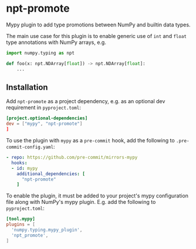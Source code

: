 # npt-promote
Mypy plugin to add type promotions between NumPy and builtin data types.

The main use case for this plugin is to enable generic use of `int` and `float`
type annotations with NumPy arrays, e.g.

``` python
import numpy.typing as npt

def foo(x: npt.NDArray[float]) -> npt.NDArray[float]:
    ...
```

## Installation

Add `npt-promote` as a project dependency, e.g. as an optional dev requirement
in `pyproject.toml`:

``` toml
[project.optional-dependencies]
dev = ["mypy", "npt-promote"]
]
```

To use the plugin with `mypy` as a `pre-commit` hook, add the following to `.pre-commit-config.yaml`:
``` yaml
- repo: https://github.com/pre-commit/mirrors-mypy
  hooks:
  - id: mypy
    additional_dependencies: [
      "npt-promote"
    ]
```

To enable the plugin, it must be added to your project's mypy configuration file
along with NumPy's mypy plugin. E.g. add the following to `pyproject.toml`:

``` toml
[tool.mypy]
plugins = [
  'numpy.typing.mypy_plugin',
  'npt_promote',
]
```


